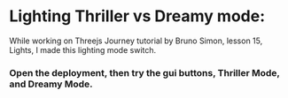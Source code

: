# Lighting Thriller vs Dreamy mode:
While working on Threejs Journey tutorial by Bruno Simon, lesson 15, Lights, I made this lighting mode switch.
### Open the deployment, then try the gui buttons, Thriller Mode, and Dreamy Mode.
